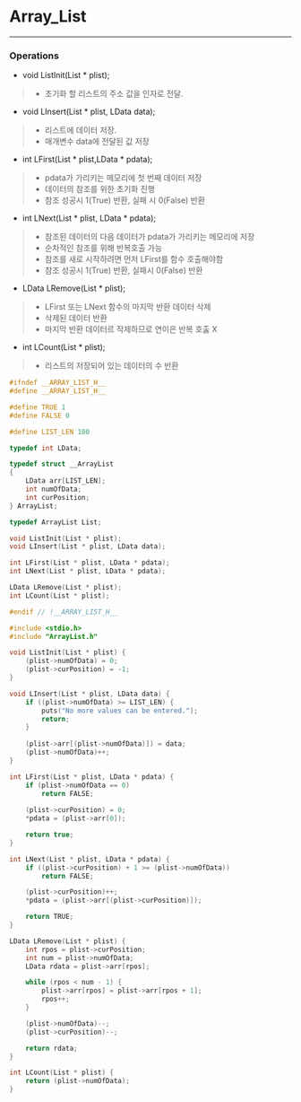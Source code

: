 # Array_List
---

### Operations

* void ListInit(List * plist);
> * 초기화 할 리스트의 주소 값을 인자로 전달.

* void LInsert(List * plist, LData data);
> * 리스트에 데이터 저장.
> * 매개변수 data에 전달된 값 저장 

* int LFirst(List * plist,LData * pdata);
> * pdata가 가리키는 메모리에 첫 번째 데이터 저장
> * 데이터의 참조를 위한 초기화 진행
> * 참조 성공시 1(True) 반환, 실패 시 0(False) 반환

* int LNext(List * plist, LData * pdata);
> * 참조된 데이터의 다음 데이터가 pdata가 가리키는 메모리에 저장
> * 순차적인 참조를 위해 반복호출 가능
> * 참조를 새로 시작하려면 먼저 LFirst를 함수 호출해야함
> * 참조 성공시 1(True) 반환, 실패시 0(False) 반환

* LData LRemove(List * plist);
> * LFirst 또는 LNext 함수의 마지막 반환 데이터 삭제
> * 삭제된 데이터 반환
> * 마지막 반환 데이터르 작제하므로 연이은 반복 호춣 X

* int LCount(List * plist);
> * 리스트의 저장되어 있는 데이터의 수 반환

```c
#ifndef __ARRAY_LIST_H__
#define __ARRAY_LIST_H__

#define TRUE 1
#define FALSE 0

#define LIST_LEN 100

typedef int LData;

typedef struct __ArrayList
{
	LData arr[LIST_LEN];
	int numOfData;
	int curPosition;
} ArrayList;

typedef ArrayList List;

void ListInit(List * plist);
void LInsert(List * plist, LData data);

int LFirst(List * plist, LData * pdata);
int LNext(List * plist, LData * pdata);

LData LRemove(List * plist);
int LCount(List * plist);

#endif // !__ARRAY_LIST_H__
```

```c
#include <stdio.h>
#include "ArrayList.h"

void ListInit(List * plist) {
	(plist->numOfData) = 0;
	(plist->curPosition) = -1;
}

void LInsert(List * plist, LData data) {
	if ((plist->numOfData) >= LIST_LEN) {
		puts("No more values ​​can be entered.");
		return;
	}
	
	(plist->arr[(plist->numOfData)]) = data;
	(plist->numOfData)++;
}

int LFirst(List * plist, LData * pdata) {
	if (plist->numOfData == 0)
		return FALSE;
	
	(plist->curPosition) = 0;
	*pdata = (plist->arr[0]);

	return true;
}

int LNext(List * plist, LData * pdata) {
	if ((plist->curPosition) + 1 >= (plist->numOfData))
		return FALSE;

	(plist->curPosition)++;
	*pdata = (plist->arr[(plist->curPosition)]);

	return TRUE;
}

LData LRemove(List * plist) {
	int rpos = plist->curPosition;
	int num = plist->numOfData;
	LData rdata = plist->arr[rpos];

	while (rpos < num - 1) {
		plist->arr[rpos] = plist->arr[rpos + 1];
		rpos++;
	}

	(plist->numOfData)--;
	(plist->curPosition)--;

	return rdata;
}

int LCount(List * plist) {
	return (plist->numOfData);
}
```